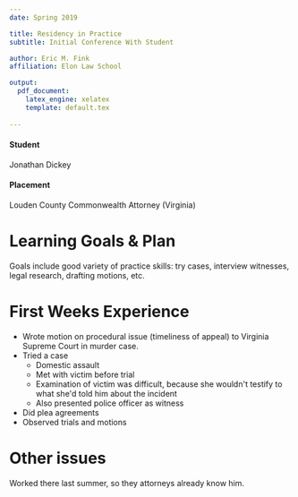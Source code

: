 ```yaml
---
date: Spring 2019

title: Residency in Practice
subtitle: Initial Conference With Student

author: Eric M. Fink
affiliation: Elon Law School

output: 
  pdf_document:
    latex_engine: xelatex
    template: default.tex
    
---
```


#### Student

Jonathan Dickey

#### Placement

Louden County Commonwealth Attorney (Virginia)

# Learning Goals & Plan

Goals include good variety of practice skills: try cases, interview witnesses, legal research, drafting motions, etc. 

# First Weeks Experience 

- Wrote motion on procedural issue (timeliness of appeal) to Virginia Supreme Court in murder case. 
- Tried a case 
    - Domestic assault 
    - Met with victim before trial 
    - Examination of victim was difficult, because she wouldn't testify to what she'd told him about the incident 
    - Also presented police officer as witness 
- Did plea agreements 
- Observed trials and motions 

# Other issues 

Worked there last summer, so they attorneys already know him. 